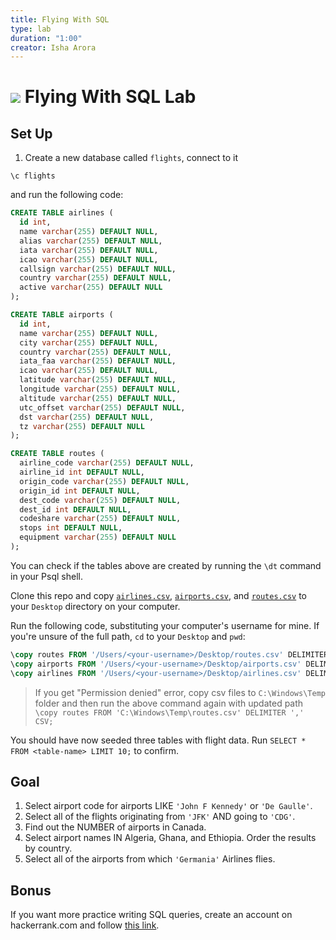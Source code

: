 ```yaml
---
title: Flying With SQL
type: lab
duration: "1:00"
creator: Isha Arora
---
```


# ![](https://ga-dash.s3.amazonaws.com/production/assets/logo-9f88ae6c9c3871690e33280fcf557f33.png) Flying With SQL Lab

## Set Up

1. Create a new database called `flights`, connect to it 
```
\c flights
```

and run the following code:

  ```sql
  CREATE TABLE airlines (
    id int,
    name varchar(255) DEFAULT NULL,
    alias varchar(255) DEFAULT NULL,
    iata varchar(255) DEFAULT NULL,
    icao varchar(255) DEFAULT NULL,
    callsign varchar(255) DEFAULT NULL,
    country varchar(255) DEFAULT NULL,
    active varchar(255) DEFAULT NULL
  );

  CREATE TABLE airports (
    id int,
    name varchar(255) DEFAULT NULL,
    city varchar(255) DEFAULT NULL,
    country varchar(255) DEFAULT NULL,
    iata_faa varchar(255) DEFAULT NULL,
    icao varchar(255) DEFAULT NULL,
    latitude varchar(255) DEFAULT NULL,
    longitude varchar(255) DEFAULT NULL,
    altitude varchar(255) DEFAULT NULL,
    utc_offset varchar(255) DEFAULT NULL,
    dst varchar(255) DEFAULT NULL,
    tz varchar(255) DEFAULT NULL
  );

  CREATE TABLE routes (
    airline_code varchar(255) DEFAULT NULL,
    airline_id int DEFAULT NULL,
    origin_code varchar(255) DEFAULT NULL,
    origin_id int DEFAULT NULL,
    dest_code varchar(255) DEFAULT NULL,
    dest_id int DEFAULT NULL,
    codeshare varchar(255) DEFAULT NULL,
    stops int DEFAULT NULL,
    equipment varchar(255) DEFAULT NULL
  );
  ```

You can check if the tables above are created by running the `\dt` command in your Psql shell. 

Clone this repo and copy [`airlines.csv`](airlines.csv), [`airports.csv`](airports.csv), and [`routes.csv`](routes.csv) to your `Desktop` directory on your computer.

Run the following code, substituting your computer's username for mine. If you're unsure of the full path, `cd` to your `Desktop` and `pwd`:

  ```sql
  \copy routes FROM '/Users/<your-username>/Desktop/routes.csv' DELIMITER ',' CSV;
  \copy airports FROM '/Users/<your-username>/Desktop/airports.csv' DELIMITER ',' CSV;
  \copy airlines FROM '/Users/<your-username>/Desktop/airlines.csv' DELIMITER ',' CSV;
  ```

> If you get "Permission denied" error, copy csv files to `C:\Windows\Temp` folder and then run the above command again with updated path `\copy routes FROM 'C:\Windows\Temp\routes.csv' DELIMITER ',' CSV;`

You should have now seeded three tables with flight data. Run `SELECT * FROM <table-name> LIMIT 10;` to confirm.

## Goal

1. Select airport code for airports LIKE `'John F Kennedy'` or `'De Gaulle'`. 
2. Select all of the flights originating from `'JFK'` AND going to `'CDG'`.
3. Find out the NUMBER of airports in Canada.
4. Select airport names IN Algeria, Ghana, and Ethiopia. Order the results by country.  
5. Select all of the airports from which `'Germania'` Airlines flies.

## Bonus

If you want more practice writing SQL queries, create an account on hackerrank.com and follow [this link](https://www.hackerrank.com/domains/sql?badge_type=sql&filters%5Bdifficulty%5D%5B%5D=easy&filters%5Bsubdomains%5D%5B%5D=select).


